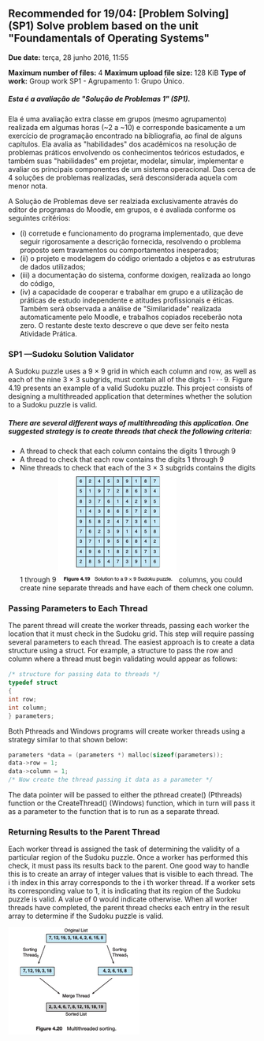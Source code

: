 ## Recommended for 19/04: \[Problem Solving\] (SP1) Solve problem based on the unit "Foundamentals of Operating Systems"

**Due date:** terça, 28 junho 2016, 11:55

**Maximum number of files:** 4
**Maximum upload file size:** 128 KiB
**Type of work:** Group work SP1 - Agrupamento 1: Grupo Único.

##### Esta é a avaliação de "Solução de Problemas 1" (SP1).

Ela é uma avaliação extra classe em grupos (mesmo agrupamento) realizada em algumas horas (~2 a ~10) e corresponde basicamente a um exercício de programação encontrado na bibliografia, ao final de alguns capítulos. Ela avalia as "habilidades" dos acadêmicos na resolução de problemas práticos envolvendo os conhecimentos teóricos estudados, e também suas "habilidades" em projetar, modelar, simular, implementar e avaliar os principais componentes de um sistema operacional. Das cerca de 4 soluções de problemas realizadas, será desconsiderada aquela com menor nota.

A Solução de Problemas deve ser realziada exclusivamente através do editor de programas do Moodle, em grupos, e é avaliada conforme os seguintes critérios:
* (i) corretude e funcionamento do programa implementado, que deve seguir rigorosamente a descrição fornecida, resolvendo o problema proposto sem travamentos ou comportamentos inesperados;
* (ii) o projeto e modelagem do código orientado a objetos e as estruturas de dados utilizados;
* (iii) a documentação do sistema, conforme doxigen, realizada ao longo do código,
* (iv) a capacidade de cooperar e trabalhar em grupo e a utilização de práticas de estudo independente e atitudes profissionais e éticas. Também será observada a análise de "Similaridade" realizada automaticamente pelo Moodle, e trabalhos copiados receberão nota zero. O restante deste texto descreve o que deve ser feito nesta Atividade Prática.

### SP1  —Sudoku Solution Validator

A Sudoku puzzle uses a 9 × 9 grid in which each column and row, as well as each of the nine 3 × 3 subgrids, must contain all of the digits 1 · · · 9. Figure 4.19 presents an example of a valid Sudoku puzzle. This project consists of designing a multithreaded application that determines whether the solution to a Sudoku puzzle is valid.

##### There are several different ways of multithreading this application. One suggested strategy is to create threads that check the following criteria:

* A thread to check that each column contains the digits 1 through 9
* A thread to check that each row contains the digits 1 through 9
* Nine threads to check that each of the 3 × 3 subgrids contains the digits 1 through 9 ![Sudoku game](resources/sudoku.png) columns, you could create nine separate threads and have each of them check one column.

### Passing Parameters to Each Thread

The parent thread will create the worker threads, passing each worker the location that it must check in the Sudoku grid. This step will require passing several parameters to each thread. The easiest approach is to create a data structure using a struct. For example, a structure to pass the row and column where a thread must begin validating would appear as follows:

```c++
/* structure for passing data to threads */
typedef struct
{
int row;
int column;
} parameters;
```

Both Pthreads and Windows programs will create worker threads using a strategy similar to that shown below:

```c++
parameters *data = (parameters *) malloc(sizeof(parameters));
data->row = 1;
data->column = 1;
/* Now create the thread passing it data as a parameter */
```

The data pointer will be passed to either the pthread create() (Pthreads) function or the CreateThread() (Windows) function, which in turn will pass it as a parameter to the function that is to run as a separate thread.

### Returning Results to the Parent Thread

Each worker thread is assigned the task of determining the validity of a particular region of the Sudoku puzzle. Once a worker has performed this check, it must pass its results back to the parent. One good way to handle this is to create an array of integer values that is visible to each thread. The i th index in this array corresponds to the i th worker thread. If a worker sets its corresponding value to 1, it is indicating that its region of the Sudoku puzzle is valid. A value of 0 would indicate otherwise. When all worker threads have completed, the parent thread checks each entry in the result array to determine if the Sudoku puzzle is valid.

![Multithreaded Sorting](resources/multithreaded_sorting.png)
